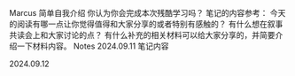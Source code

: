 Marcus
简单自我介绍
你认为你会完成本次残酷学习吗？
笔记的内容参考：
今天的阅读有哪一点让你觉得值得和大家分享的或者特别有感触的？
有什么想在叙事共读会上和大家讨论的点？
有什么补充的相关材料可以给大家分享的，并简要介绍一下材料内容。
Notes
2024.09.11
笔记内容

2024.09.12

